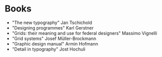 # Books

- "The new typography" Jan Tschichold
- "Designing programmes" Karl Gerstner
- "Grids: their meaning and use for federal designers" Massimo Vignelli
- "Grid systems" Josef Müller-Brockmann
- "Graphic design manual" Armin Hofmann
- "Detail in typography" Jost Hochuli
